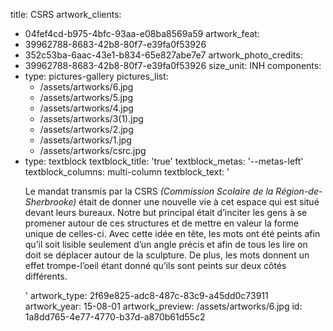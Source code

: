 title: CSRS
artwork_clients:
  - 04fef4cd-b975-4bfc-93aa-e08ba8569a59
artwork_feat:
  - 39962788-8683-42b8-80f7-e39fa0f53926
  - 352c53ba-6aac-43e1-b834-65e827abe7e7
artwork_photo_credits:
  - 39962788-8683-42b8-80f7-e39fa0f53926
size_unit: INH
components:
  -
    type: pictures-gallery
    pictures_list:
      - /assets/artworks/6.jpg
      - /assets/artworks/5.jpg
      - /assets/artworks/4.jpg
      - /assets/artworks/3(1).jpg
      - /assets/artworks/2.jpg
      - /assets/artworks/1.jpg
      - /assets/artworks/csrc.jpg
  -
    type: textblock
    textblock_title: 'true'
    textblock_metas: '--metas-left'
    textblock_columns: multi-column
    textblock_text: '<p>Le mandat transmis par la CSRS <em>(Commission Scolaire de la Région-de-Sherbrooke)</em> était de donner une nouvelle vie à cet espace qui est situé devant leurs bureaux. Notre but principal était d’inciter les gens à se promener autour de ces structures et de mettre en valeur la forme unique de celles-ci. Avec cette idée en tête, les mots ont été peints afin qu’il soit lisible seulement d’un angle précis et afin de tous les lire on doit se déplacer autour de la sculpture. De plus, les mots donnent un effet trompe-l’oeil étant donné qu’ils sont peints sur deux côtés différents.&nbsp;</p>'
artwork_type: 2f69e825-adc8-487c-83c9-a45dd0c73911
artwork_year: 15-08-01
artwork_preview: /assets/artworks/6.jpg
id: 1a8dd765-4e77-4770-b37d-a870b61d55c2
